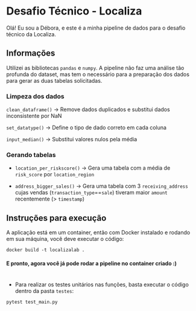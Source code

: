 # Desafio Técnico - Localiza

Olá! Eu sou a Débora, e este é a minha pipeline de dados para o desafio técnico da Localiza.

## Informações

Utilizei as bibliotecas `pandas` e `numpy`. A pipeline não faz uma análise tão profunda do dataset, mas tem o necessário para a preparação dos dados para gerar as duas tabelas solicitadas.

### Limpeza dos dados

`clean_dataframe()` -> Remove dados duplicados e substitui dados inconsistente por NaN

`set_datatype()` -> Define o tipo de dado correto em cada coluna

`input_median()` -> Substitui valores nulos pela média

### Gerando tabelas

- `location_per_riskscore()` -> Gera uma tabela com a média de `risk_score` por `location_region`

- `address_bigger_sales()` -> Gera uma tabela com 3 `receiving_address` cujas vendas (`transaction_type`==`sale`) tiveram maior `amount` recentemente (> `timestamp`)


## Instruções para execução

A aplicação está em um container, então com Docker instalado e rodando em sua máquina, você deve executar o código:

```
docker build -t localizalab .
```

#### E pronto, agora você já pode rodar a pipeline no container criado :)
#

- Para realizar os testes unitários nas funções, basta executar o código dentro da pasta `testes`:

```
pytest test_main.py
```
